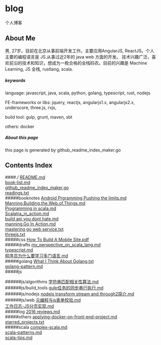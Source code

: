 # blog
个人博客

## About Me
男, 27岁。目前在北京从事前端开发工作。主要应用AngularJS, ReactJS。个人主要的编程语言是 JS.从事过近2年的 java web 方面的开发。
技术兴趣广泛，喜欢前沿的技术和知识，想成为一枚合格的全栈码农。目前的兴趣是 Machine Learning, JS 全栈, rustlang, scala.

##### keywords
language: javascript, java, scala, python, golang, typescript, rust, nodejs

FE-frameworks or libs: jquery, reactjs, angularjs1.x, angularjs2.x, underscore, three.js, rxjs,

build tool: gulp, grunt, maven, sbt

others: docker


##### About this page
this page is generated by github_readme_index_maker.go

## Contents Index
####./
[README.md](./README.md)  
[book-list.md](./book-list.md)  
[github_readme_index_maker.go](./github_readme_index_maker.go)  
[readings.txt](./readings.txt)  
#####booknotes
[Android Prgramming Pushing the limits.md](./booknotes/Android%20Prgramming%20Pushing%20the%20limits.md)  
[Manning.Building.the.Web.of.Things.md](./booknotes/Manning.Building.the.Web.of.Things.md)  
[Programming in scala.md](./booknotes/Programming%20in%20scala.md)  
[Scalatra_in_action.md](./booknotes/Scalatra_in_action.md)  
[build api you dont hate.md](./booknotes/build%20api%20you%20dont%20hate.md)  
[manning.Go In Action.md](./booknotes/manning.Go%20In%20Action.md)  
[mastering go web service.txt](./booknotes/mastering%20go%20web%20service.txt)  
[threejs.txt](./booknotes/threejs.txt)  
#####css
[How To Build A Mobile Site.pdf](./css/How%20To%20Build%20A%20Mobile%20Site.pdf)  
#####drafts
[my_perspective_on_scala_lang.md](./drafts/my_perspective_on_scala_lang.md)  
[typescript.md](./drafts/typescript.md)  
[程序员为什么要学习多门语言.md](./drafts/%E7%A8%8B%E5%BA%8F%E5%91%98%E4%B8%BA%E4%BB%80%E4%B9%88%E8%A6%81%E5%AD%A6%E4%B9%A0%E5%A4%9A%E9%97%A8%E8%AF%AD%E8%A8%80.md)  
#####golang
[What I Think About Golang.txt](./golang/What%20I%20Think%20About%20Golang.txt)  
[golang-pattern.md](./golang/golang-pattern.md)  
#####js

######js/algorithms
[字符串匹配相关性算法.md](./js/algorithms/%E5%AD%97%E7%AC%A6%E4%B8%B2%E5%8C%B9%E9%85%8D%E7%9B%B8%E5%85%B3%E6%80%A7%E7%AE%97%E6%B3%95.md)  
######js/build_tools
[gulp任务的同步串行执行.md](./js/build_tools/gulp%E4%BB%BB%E5%8A%A1%E7%9A%84%E5%90%8C%E6%AD%A5%E4%B8%B2%E8%A1%8C%E6%89%A7%E8%A1%8C.md)  
######js/nodejs
[nodejs transform stream and through2简介.md](./js/nodejs/nodejs%20transform%20stream%20and%20through2%E7%AE%80%E4%BB%8B.md)  
######js/web
[元编程与js表单校验.md](./js/web/%E5%85%83%E7%BC%96%E7%A8%8B%E4%B8%8Ejs%E8%A1%A8%E5%8D%95%E6%A0%A1%E9%AA%8C.md)  
[工作日志-JS分页实现.md](./js/web/%E5%B7%A5%E4%BD%9C%E6%97%A5%E5%BF%97-JS%E5%88%86%E9%A1%B5%E5%AE%9E%E7%8E%B0.md)  
#####log
[2016 reviews.md](./log/2016%20reviews.md)  
#####others
[applying-docker-on-front-end-project.md](./others/applying-docker-on-front-end-project.md)  
[starred_projects.txt](./others/starred_projects.txt)  
#####scala
[complex-scala.md](./scala/complex-scala.md)  
[scala-patterns.md](./scala/scala-patterns.md)  
[scala-tips.md](./scala/scala-tips.md)  

